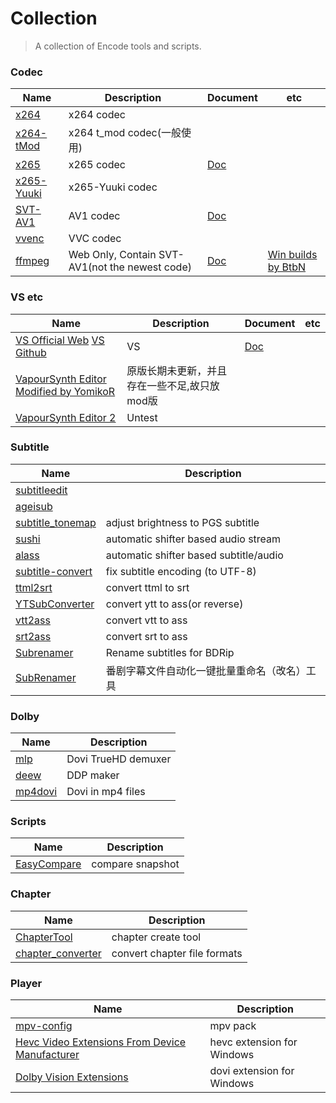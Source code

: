 # Collection
> A collection of Encode tools and scripts.

### Codec
| Name | Description | Document | etc 
| ------------- | ------------- | ------------- | ---
| [x264](https://code.videolan.org/videolan/x264) | x264 codec | |
| [x264-tMod](https://github.com/jpsdr/x264) | x264 t_mod codec(一般使用) | |
| [x265](https://bitbucket.org/multicoreware/x265_git/src) | x265 codec | [Doc](https://x265.readthedocs.io/) |
| [x265-Yuuki](https://github.com/AmusementClub/x265) | x265-Yuuki codec | |
| [SVT-AV1](https://github.com/AOMediaCodec/SVT-AV1) | AV1 codec | [Doc](https://github.com/AOMediaCodec/SVT-AV1/tree/master/Docs)
| [vvenc](https://github.com/fraunhoferhhi/vvenc) | VVC codec | |
| [ffmpeg](https://ffmpeg.org//)| Web Only, Contain SVT-AV1(not the newest code)|[Doc](https://ffmpeg.org/ffmpeg.html) | [Win builds by BtbN](https://github.com/BtbN/FFmpeg-Builds)

### VS etc
| Name | Description | Document | etc 
| ------------- | ------------- | ------------- | ---
| [VS Official Web](https://www.vapoursynth.com/) [VS Github](https://github.com/vapoursynth/vapoursynth)|VS|[Doc](http://www.vapoursynth.com/doc/index.html)|
| [VapourSynth Editor Modified by YomikoR](https://github.com/YomikoR/VapourSynth-Editor)|原版长期未更新，并且存在一些不足,故只放mod版| |
| [VapourSynth Editor 2](https://bitbucket.org/gundamftw/vapoursynth-editor-2)|Untest|||

### Subtitle
| Name | Description |
| ------------- | ------------- |
| [subtitleedit](https://github.com/SubtitleEdit/subtitleedit) |
| [ageisub](https://github.com/Ristellise/AegisubDC) |
| [subtitle_tonemap](https://github.com/quietvoid/subtitle_tonemap) | adjust brightness to PGS subtitle |
| [sushi](https://github.com/tp7/Sushi) | automatic shifter based audio stream |
| [alass](https://github.com/kaegi/alass) | automatic shifter based subtitle/audio |
| [subtitle-convert](https://github.com/dyphire/subtitle-convert) | fix subtitle encoding (to UTF-8) |
| [ttml2srt](https://github.com/yuppity/ttml2srt) | convert ttml to srt |
| [YTSubConverter](https://github.com/arcusmaximus/YTSubConverter) | convert ytt to ass(or reverse) |
| [vtt2ass](https://github.com/computer045/vtt2ass) | convert vtt to ass |
| [srt2ass](https://github.com/civodulab/srt2ass) | convert srt to ass |
| [Subrenamer](https://github.com/arition/SubRenamer) | Rename subtitles for BDRip |
| [SubRenamer](https://github.com/qwqcode/SubRenamer) | 番剧字幕文件自动化一键批量重命名（改名）工具 |


### Dolby
| Name | Description |
| ------------- | ------------- |
| [mlp](https://github.com/domyd/mlp) | Dovi TrueHD demuxer |
| [deew](https://github.com/pcroland/deew) | DDP maker |
| [mp4dovi](https://github.com/rixtox/mp4dovi) | Dovi in mp4 files |

### Scripts
| Name | Description |
| ------------- | ------------- |
| [EasyCompare](https://github.com/N3xusHD/EasyCompare) | compare snapshot |

### Chapter
| Name | Description |
| ------------- | ------------- |
| [ChapterTool](https://github.com/tautcony/ChapterTool) | chapter create tool |
| [chapter_converter](https://github.com/fireattack/chapter_converter) | convert chapter file formats |

### Player
| Name | Description |
| ------------- | ------------- |
| [mpv-config](https://github.com/dyphire/mpv-config/releases) | mpv pack |
| [Hevc Video Extensions From Device Manufacturer](https://www.microsoft.com/zh-cn/p/hevc-video-extensions-from-device-manufacturer/9n4wgh0z6vhq) | hevc extension for Windows |
| [Dolby Vision Extensions](https://www.microsoft.com/zh-cn/p/app/9pltg1lwphlf) | dovi extension for Windows |
